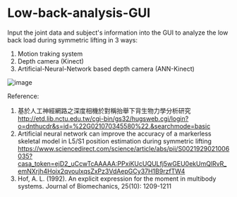 # Low-back-analysis-GUI

Input the joint data and subject's information into the GUI to analyze the low back load during symmetric lifting in 3 ways: 
1) Motion traking system
2) Depth camera (Kinect)
3) Artificial-Neural-Network based depth camera (ANN-Kinect)

![image](https://user-images.githubusercontent.com/100478335/161751572-dbd9f8a8-9dab-4853-a3cf-48057913639b.png)

Reference:
1) 基於人工神經網路之深度相機於對稱抬舉下背生物力學分析研究 http://etd.lib.nctu.edu.tw/cgi-bin/gs32/hugsweb.cgi/login?o=dnthucdr&s=id=%22G021070345580%22.&searchmode=basic
2) Artificial neural network can improve the accuracy of a markerless skeletal model in L5/S1 position estimation during symmetric lifting https://www.sciencedirect.com/science/article/abs/pii/S0021929021006035?casa_token=ejD2_uCcwTcAAAAA:PPxiKUcUQULfj5wGEU0ekUmQlRvR_emNXrjh4Hoix2qvoulxqsZxPz3VdAepGCy37H1B9rzfTW4
3) Hof, A. L. (1992). An explicit expression for the moment in multibody systems. Journal of Biomechanics, 25(10): 1209-1211
